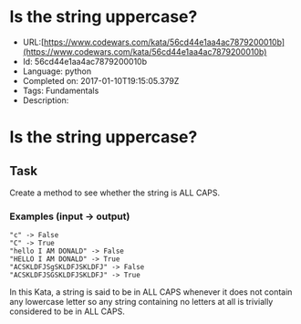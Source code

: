 # Is the string uppercase?

 - URL:[https://www.codewars.com/kata/56cd44e1aa4ac7879200010b](https://www.codewars.com/kata/56cd44e1aa4ac7879200010b)
 - Id: 56cd44e1aa4ac7879200010b
 - Language: python
 - Completed on: 2017-01-10T19:15:05.379Z
 - Tags: Fundamentals
 - Description:
# Is the string uppercase?

## Task

Create a method to see whether the string is ALL CAPS.

### Examples (input -> output)

```
"c" -> False
"C" -> True
"hello I AM DONALD" -> False
"HELLO I AM DONALD" -> True
"ACSKLDFJSgSKLDFJSKLDFJ" -> False
"ACSKLDFJSGSKLDFJSKLDFJ" -> True
```


In this Kata, a string is said to be in ALL CAPS whenever it does not contain any lowercase letter so any string containing no letters at all is trivially considered to be in ALL CAPS.

